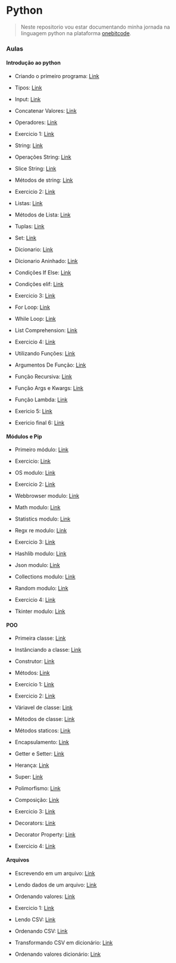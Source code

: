 # Python

> Neste repositorio vou estar documentando minha jornada na linguagem python na plataforma <a href="https://www.onebitcode.com/" target="_blank">onebitcode</a>.

### Aulas

#### Introdução ao python

- Criando o primeiro programa: [Link](https://github.com/desenvolvedoreric/python-onebitcode/tree/master/1-fundamentos-python/1-aula)

- Tipos: [Link](https://github.com/desenvolvedoreric/python-onebitcode/tree/master/1-fundamentos-python/2-aula)

- Input: [Link](https://github.com/desenvolvedoreric/python-onebitcode/tree/master/1-fundamentos-python/3-aula)

- Concatenar Valores: [Link](https://github.com/desenvolvedoreric/python-onebitcode/tree/master/1-fundamentos-python/4-aula)

- Operadores: [Link](https://github.com/desenvolvedoreric/python-onebitcode/tree/master/1-fundamentos-python/5-aula)

- Exercicio 1: [Link](https://github.com/desenvolvedoreric/python-onebitcode/tree/master/1-fundamentos-python/1-exercicio)

- String: [Link](https://github.com/desenvolvedoreric/python-onebitcode/tree/master/1-fundamentos-python/6-aula)

- Operações String: [Link](https://github.com/desenvolvedoreric/python-onebitcode/tree/master/1-fundamentos-python/7-aula)

- Slice String: [Link](https://github.com/desenvolvedoreric/python-onebitcode/tree/master/1-fundamentos-python/8-aula)

- Métodos de string: [Link](https://github.com/desenvolvedoreric/python-onebitcode/tree/master/1-fundamentos-python/9-aula)

- Exercicio 2: [Link](https://github.com/desenvolvedoreric/python-onebitcode/tree/master/1-fundamentos-python/2-exercicio)

- Listas: [Link](https://github.com/desenvolvedoreric/python-onebitcode/tree/master/1-fundamentos-python/10-aula)

- Métodos de Lista: [Link](https://github.com/desenvolvedoreric/python-onebitcode/tree/master/1-fundamentos-python/11-aula)

- Tuplas: [Link](https://github.com/desenvolvedoreric/python-onebitcode/tree/master/1-fundamentos-python/12-aula)

- Set: [Link](https://github.com/desenvolvedoreric/python-onebitcode/tree/master/1-fundamentos-python/13-aula)

- Dicionario: [Link](https://github.com/desenvolvedoreric/python-onebitcode/tree/master/1-fundamentos-python/14-aula)

- Dicionario Aninhado: [Link](https://github.com/desenvolvedoreric/python-onebitcode/tree/master/1-fundamentos-python/15-aula)

- Condições If Else: [Link](https://github.com/desenvolvedoreric/python-onebitcode/tree/master/1-fundamentos-python/16-aula)

- Condições elif: [Link](https://github.com/desenvolvedoreric/python-onebitcode/tree/master/1-fundamentos-python/17-aula)

- Exercicio 3: [Link](https://github.com/desenvolvedoreric/python-onebitcode/tree/master/1-fundamentos-python/3-exercicio)

- For Loop: [Link](https://github.com/desenvolvedoreric/python-onebitcode/tree/master/1-fundamentos-python/18-aula)

- While Loop: [Link](https://github.com/desenvolvedoreric/python-onebitcode/tree/master/1-fundamentos-python/19-aula)

- List Comprehension: [Link](https://github.com/desenvolvedoreric/python-onebitcode/tree/master/1-fundamentos-python/20-aula)

- Exercicio 4: [Link](https://github.com/desenvolvedoreric/python-onebitcode/tree/master/1-fundamentos-python/4-exercicio)

- Utilizando Funções: [Link](https://github.com/desenvolvedoreric/python-onebitcode/tree/master/1-fundamentos-python/21-aula)

- Argumentos De Função: [Link](https://github.com/desenvolvedoreric/python-onebitcode/tree/master/1-fundamentos-python/22-aula)

- Função Recursiva: [Link](https://github.com/desenvolvedoreric/python-onebitcode/tree/master/1-fundamentos-python/23-aula)

- Função Args e Kwargs: [Link](https://github.com/desenvolvedoreric/python-onebitcode/tree/master/1-fundamentos-python/24-aula)

- Função Lambda: [Link](https://github.com/desenvolvedoreric/python-onebitcode/tree/master/1-fundamentos-python/25-aula)

- Exericio 5: [Link](https://github.com/desenvolvedoreric/python-onebitcode/tree/master/1-fundamentos-python/5-exercicio)

- Exericio final 6: [Link](https://github.com/desenvolvedoreric/python-onebitcode/tree/master/1-fundamentos-python/6-exercicio)

#### Módulos e Pip

- Primeiro módulo: [Link](https://github.com/desenvolvedoreric/python-onebitcode/tree/master/2-modulos-python/1-aula)

- Exercicio: [Link](https://github.com/desenvolvedoreric/python-onebitcode/tree/master/2-modulos-python/1-exercicio)

- OS modulo: [Link](https://github.com/desenvolvedoreric/python-onebitcode/tree/master/2-modulos-python/2-aula)

- Exercicio 2: [Link](https://github.com/desenvolvedoreric/python-onebitcode/tree/master/2-modulos-python/2-exercicio)

- Webbrowser modulo: [Link](https://github.com/desenvolvedoreric/python-onebitcode/tree/master/2-modulos-python/3-aula)

- Math modulo: [Link](https://github.com/desenvolvedoreric/python-onebitcode/tree/master/2-modulos-python/4-aula)

- Statistics modulo: [Link](https://github.com/desenvolvedoreric/python-onebitcode/tree/master/2-modulos-python/5-aula)

- Regx re modulo: [Link](https://github.com/desenvolvedoreric/python-onebitcode/tree/master/2-modulos-python/6-aula)

- Exercicio 3: [Link](https://github.com/desenvolvedoreric/python-onebitcode/tree/master/2-modulos-python/3-exercicio)

- Hashlib modulo: [Link](https://github.com/desenvolvedoreric/python-onebitcode/tree/master/2-modulos-python/7-aula)

- Json modulo: [Link](https://github.com/desenvolvedoreric/python-onebitcode/tree/master/2-modulos-python/8-aula)

- Collections modulo: [Link](https://github.com/desenvolvedoreric/python-onebitcode/tree/master/2-modulos-python/9-aula)

- Random modulo: [Link](https://github.com/desenvolvedoreric/python-onebitcode/tree/master/2-modulos-python/10-aula)

- Exercicio 4: [Link](https://github.com/desenvolvedoreric/python-onebitcode/tree/master/2-modulos-python/4-exercicio)

- Tkinter modulo: [Link](https://github.com/desenvolvedoreric/python-onebitcode/tree/master/2-modulos-python/11-aula)

#### POO

- Primeira classe: [Link](https://github.com/desenvolvedoreric/python-onebitcode/tree/master/3-poo-python/1-aula)

- Instânciando a classe: [Link](https://github.com/desenvolvedoreric/python-onebitcode/tree/master/3-poo-python/2-aula)

- Construtor: [Link](https://github.com/desenvolvedoreric/python-onebitcode/tree/master/3-poo-python/3-aula)

- Métodos: [Link](https://github.com/desenvolvedoreric/python-onebitcode/tree/master/3-poo-python/4-aula)

- Exercicio 1: [Link](https://github.com/desenvolvedoreric/python-onebitcode/tree/master/3-poo-python/1-exercicio)

- Exercicio 2: [Link](https://github.com/desenvolvedoreric/python-onebitcode/tree/master/3-poo-python/2-exercicio)

- Váriavel de classe: [Link](https://github.com/desenvolvedoreric/python-onebitcode/tree/master/3-poo-python/5-aula)

- Métodos de classe: [Link](https://github.com/desenvolvedoreric/python-onebitcode/tree/master/3-poo-python/6-aula)

- Métodos staticos: [Link](https://github.com/desenvolvedoreric/python-onebitcode/tree/master/3-poo-python/7-aula)

- Encapsulamento: [Link](https://github.com/desenvolvedoreric/python-onebitcode/tree/master/3-poo-python/8-aula)

- Getter e Setter: [Link](https://github.com/desenvolvedoreric/python-onebitcode/tree/master/3-poo-python/9-aula)

- Herança: [Link](https://github.com/desenvolvedoreric/python-onebitcode/tree/master/3-poo-python/10-aula)

- Super: [Link](https://github.com/desenvolvedoreric/python-onebitcode/tree/master/3-poo-python/11-aula)

- Polimorfismo: [Link](https://github.com/desenvolvedoreric/python-onebitcode/tree/master/3-poo-python/12-aula)

- Composição: [Link](https://github.com/desenvolvedoreric/python-onebitcode/tree/master/3-poo-python/13-aula)

- Exercicio 3: [Link](https://github.com/desenvolvedoreric/python-onebitcode/tree/master/3-poo-python/3-exercicio)

- Decorators: [Link](https://github.com/desenvolvedoreric/python-onebitcode/tree/master/3-poo-python/14-aula)

- Decorator Property: [Link](https://github.com/desenvolvedoreric/python-onebitcode/tree/master/3-poo-python/15-aula)

- Exercicio 4: [Link](https://github.com/desenvolvedoreric/python-onebitcode/tree/master/3-poo-python/4-exercicio)

#### Arquivos

- Escrevendo em um arquivo: [Link](https://github.com/desenvolvedoreric/python-onebitcode/tree/master/4-arquivos-python/1-aula)

- Lendo dados de um arquivo: [Link](https://github.com/desenvolvedoreric/python-onebitcode/tree/master/4-arquivos-python/2-aula)

- Ordenando valores: [Link](https://github.com/desenvolvedoreric/python-onebitcode/tree/master/4-arquivos-python/3-aula)

- Exercicio 1: [Link](https://github.com/desenvolvedoreric/python-onebitcode/tree/master/4-arquivos-python/1-exercicio)

- Lendo CSV: [Link](https://github.com/desenvolvedoreric/python-onebitcode/tree/master/4-arquivos-python/4-aula)

- Ordenando CSV: [Link](https://github.com/desenvolvedoreric/python-onebitcode/tree/master/4-arquivos-python/5-aula)

- Transformando CSV em dicionário: [Link](https://github.com/desenvolvedoreric/python-onebitcode/tree/master/4-arquivos-python/6-aula)

- Ordenando valores dicionário: [Link](https://github.com/desenvolvedoreric/python-onebitcode/tree/master/4-arquivos-python/7-aula)